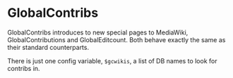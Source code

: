 GlobalContribs
==============

GlobalContribs introduces to new special pages to MediaWiki, GlobalContributions and GlobalEditcount. Both behave exactly the same as their standard counterparts.

There is just one config variable, ```$gcwikis```, a list of DB names to look for contribs in.
